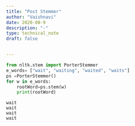 ```yaml
---
title: "Post Stemmer"
author: "Vaishnavi"
date: 2020-08-9
description: "-"
type: technical_note
draft: false


---
```



```python
from nltk.stem import PorterStemmer
e_words= ["wait", "waiting", "waited", "waits"]
ps =PorterStemmer()
for w in e_words:
    rootWord=ps.stem(w)
    print(rootWord)
```

    wait
    wait
    wait
    wait



```python

```
